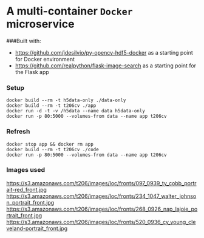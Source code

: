 # A multi-container `Docker` microservice

###Built with:
* https://github.com/jdesilvio/py-opencv-hdf5-docker as a starting point for Docker environment
* https://github.com/realpython/flask-image-search as a starting point for the Flask app

### Setup
    docker build --rm -t h5data-only ./data-only
    docker build --rm -t t206cv ./app
    docker run -d -t -v /h5data --name data h5data-only
    docker run -p 80:5000 --volumes-from data --name app t206cv

### Refresh
    docker stop app && docker rm app
    docker build --rm -t t206cv ./code
    docker run -p 80:5000 --volumes-from data --name app t206cv

### Images used
https://s3.amazonaws.com/t206/images/loc/fronts/097_0939_ty_cobb_portrait-red_front.jpg
https://s3.amazonaws.com/t206/images/loc/fronts/234_1047_walter_johnson_portrait_front.jpg
https://s3.amazonaws.com/t206/images/loc/fronts/268_0926_nap_lajoie_portrait_front.jpg
https://s3.amazonaws.com/t206/images/loc/fronts/520_0936_cy_young_cleveland-portrait_front.jpg
